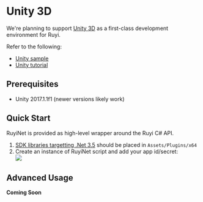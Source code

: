 # Unity 3D

We're planning to support [Unity 3D](https://unity3d.com/) as a first-class development environment for Ruyi.

Refer to the following:

- [Unity sample](https://bitbucket.org/playruyi/space_shooter)
- [Unity tutorial](../tutorials/run_unity_sample_console.md)

## Prerequisites

- Unity 2017.1.1f1 (newer versions likely work)

## Quick Start

RuyiNet is provided as high-level wrapper around the Ruyi C# API.

1. [SDK libraries targetting .Net 3.5](http://dev.playruyi.com/udownloadslist/SDK) should be placed in `Assets/Plugins/x64`
1. Create an instance of RuyiNet script and add your app id/secret:  
![](/docs/img/unity_ruyinet.png)

## Advanced Usage

__Coming Soon__